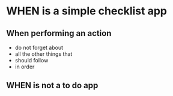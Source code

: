# WHEN is a simple checklist app

## When performing an action
- do not forget about
- all the other things that
- should follow
- in order

## WHEN is not a to do app

